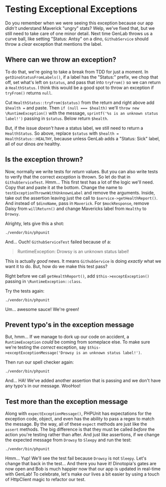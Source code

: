 # Testing Exceptional Exceptions

Do you remember when we were seeing this exception because our app *didn't* understand
Maverick "ungry" stats? Welp, we've fixed that, but we still need to take
care of one minor detail. Next time GenLab throws us a curve ball, like setting 
"Status: Antsy" on a dino, `GithubService` should throw a *clear* exception
that mentions the label.

## Where can we throw an exception?

To do that, we're going to take a break from TDD for just a moment. In 
`getDinoStatusFromLabels()`, if a label has the "Status:" prefix, we chop that 
off, set what's left on `$status`, and pass that into `tryFrom()` so we can
return a `HealthStatus`. I think this would be a good spot to throw an exception
if `tryFrom()` returns `null`.

Cut `HealthStatus::tryFrom($status)` from the return and right above add `$health =` 
and paste. Then `if (null === $health)` we'll `throw new \RuntimeException()` with 
the message, `sprintf('%s is an unknown status label!')` passing in `$status`.
Below return `$health`.

But, if the issue *doesn't* have a status label, we still need to return a `HealthStatus`.
So above, replace `$status` with `$health = HealthStatus::HEALTHY`, because unless
GenLab adds a "Status: Sick" label, all of our dinos *are* healthy.

## Is the exception thrown?

Now, normally we write tests for *return* values. But you can also write tests to verify
that the correct *exception* is thrown. So let do that in `GithubServiceTest`. Hmm... This first test
has a lot of the logic we'll need. Copy that and paste it at the bottom.
Change the name to `testExceptionThrownWithUnknownLabel` and remove the arguments.
Inside, take out the assertion leaving just the call to
`$service->getHealthReport()`. And instead of `$dinoName`, pass in `Maverick`. 
For `$mockResponse`, remove Daisy from `willReturn()` and change Mavericks label from
`Healthy` to `Drowsy`.

Alrighty, lets give this a shot:

```terminal
./vendor/bin/phpunit
```

And... Ouch! `GithubServiceTest` failed because of a:

> RuntimeException: Drowsy is an unknown status label!

This is actually *good* news. It means `GithubService` is doing *exactly* what we
want it to do. But, how do we make this test pass?

Right before we call `getHealthReport()`, add `$this->exceptException()`
passing in `\RuntimeException::class`.

Try the tests again:

```terminal-silent
./vendor/bin/phpunit
```

Um... awesome sauce! We're green!

## Prevent typo's in the exception message

But, hmm... If we manage to dork up our code on accident, a `RuntimeException`
*could* be coming from someplace else. To make sure we're testing the *correct*
exception, say `$this->exceptExceptionMessage('Drowsy is an unknown status label!')`.

Then run our spell checker again:

```terminal-silent
./vendor/bin/phpunit
```

And... HA! We've added another assertion that is passing and we don't have any
typo's in our message. WooHoo!

## Test more than the exception message

Along with `expectExceptionMessage()`, PHPUnit has expectations for the exception
code, object, and even has the ability to pass a regex to match the message.
By the way, all of these `expect` methods are just like the `assert` methods. 
The big difference is that they must be called *before* the action you're testing
rather than after. And just like assertions, if we change
the expected message from `Drowsy` to `Sleepy` and run the test:

```terminal-silent
./vendor/bin/phpunit
```

Hmm... Yup! We'll see the test fail because `Drowsy` is not `Sleepy`. Let's change
that back in the test... And there you have it! Dinotopia's gates are now open and
Bob is much happier now that our app is updated in real-time with GenLab! To 
celebrate, let's make *our* lives a bit easier by using a touch of HttpClient
magic to refactor our test.
